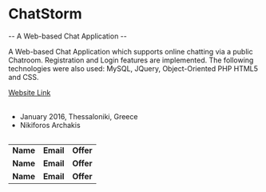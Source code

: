 # ChatStorm
-- A Web-based Chat Application --

A Web-based Chat Application which supports online chatting via a public Chatroom. Registration and Login features are implemented. The following technologies were also used: MySQL, JQuery, Object-Oriented PHP HTML5 and CSS.

<a href="http://chatstorm.3eeweb.com/arxa/PHP/index.php">Website Link</a>
<br/><br/>
 - January 2016, Thessaloniki, Greece
 - Nikiforos Archakis

<table>
<tr><a href=""><img src=""></a></tr>
 <tr>
		<td><b>Name</b></td>
		<td><b>Email</b></td>
		<td><b>Offer</b></td>
	</tr>
 <tr>
		<td><b>Name</b></td>
		<td><b>Email</b></td>
		<td><b>Offer</b></td>
	</tr>
 <tr>
		<td><b>Name</b></td>
		<td><b>Email</b></td>
		<td><b>Offer</b></td>
	</tr>
</table>
